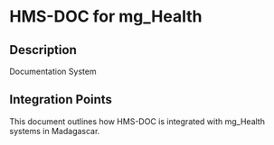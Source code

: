 # HMS-DOC for mg_Health

## Description

Documentation System

## Integration Points

This document outlines how HMS-DOC is integrated with mg_Health systems in Madagascar.
